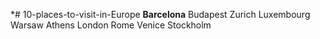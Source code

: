 *# 10-places-to-visit-in-Europe
**Barcelona**
Budapest
Zurich
Luxembourg
Warsaw
Athens
London
Rome
Venice
Stockholm

